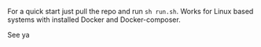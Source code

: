 For a quick start just pull the repo and run ```sh run.sh```. Works for Linux based systems with installed Docker and Docker-composer.

See ya
